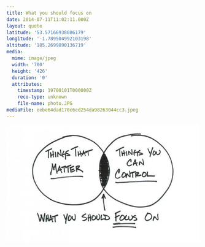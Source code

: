 ```yaml
---
title: What you should focus on
date: 2014-07-11T11:02:11.000Z
layout: quote
latitude: '53.57166938086179'
longitude: '-1.789504992103198'
altitude: '185.2699890136719'
media:
  mime: image/jpeg
  width: '700'
  height: '426'
  duration: '0'
  attributes:
    timestamp: 19700101T000000Z
    reco-type: unknown
    file-name: photo.JPG
mediaFile: eebe64dad170c6ed254da98263044cc3.jpeg
---
```

![eebe64dad170c6ed254da98263044cc3.jpeg](/images/quotes/eebe64dad170c6ed254da98263044cc3.jpeg)
